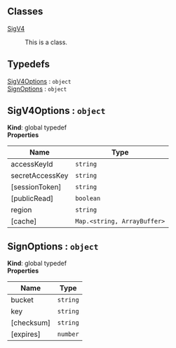 ## Classes

<dl>
<dt><a href="#SigV4">SigV4</a></dt>
<dd><p>This is a class.</p>
</dd>
</dl>

## Typedefs

<dl>
<dt><a href="#SigV4Options">SigV4Options</a> : <code>object</code></dt>
<dd></dd>
<dt><a href="#SignOptions">SignOptions</a> : <code>object</code></dt>
<dd></dd>
</dl>

<a name="SigV4Options"></a>

## SigV4Options : <code>object</code>

**Kind**: global typedef  
**Properties**

| Name            | Type                                         |
| --------------- | -------------------------------------------- |
| accessKeyId     | <code>string</code>                          |
| secretAccessKey | <code>string</code>                          |
| [sessionToken]  | <code>string</code>                          |
| [publicRead]    | <code>boolean</code>                         |
| region          | <code>string</code>                          |
| [cache]         | <code>Map.&lt;string, ArrayBuffer&gt;</code> |

<a name="SignOptions"></a>

## SignOptions : <code>object</code>

**Kind**: global typedef  
**Properties**

| Name       | Type                |
| ---------- | ------------------- |
| bucket     | <code>string</code> |
| key        | <code>string</code> |
| [checksum] | <code>string</code> |
| [expires]  | <code>number</code> |
